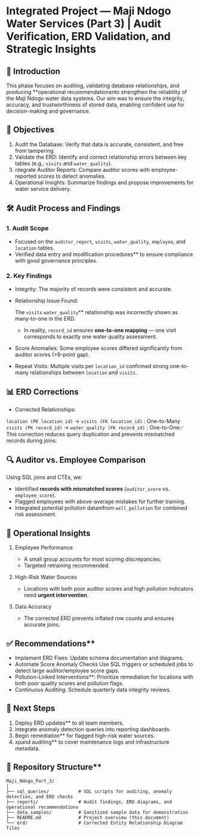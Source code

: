 # Integrated Project — Maji Ndogo Water Services (Part 3) | Audit Verification, ERD Validation, and Strategic Insights

## 📌 Introduction
This phase focuses on auditing, validating database relationships, and producing **operational recommendationsnto strengthen the reliability of the Maji Ndogo water data systems. Our aim was to ensure the integrity, accuracy, and trustworthiness of stored data, enabling confident use for decision-making and governance.

## 🎯 Objectives

1. Audit the Database: Verify that data is accurate, consistent, and free from tampering.
2. Validate the ERD: Identify and correct relationship errors between key tables (e.g., `visits` and `water_quality`).
3. ntegrate Auditor Reports: Compare auditor scores with employee-reported scores to detect anomalies.
4. Operational Insights: Summarize findings and propose improvements for water service delivery.

## 🛠 Audit Process and Findings
### 1. Audit Scope
* Focused on the `auditor_report`, `visits`, `water_quality`, `employee`, and `location` tables.
* Verified data entry and modification procedures** to ensure compliance with good governance principles.

### 2. Key Findings

* Integrity: The majority of records were consistent and accurate.
* Relationship Issue Found:

  The `visits`  `water_quality`** relationship was incorrectly shown as many-to-one in the ERD.
  * In reality, `record_id` ensures **one-to-one mapping** — one visit corresponds to exactly one water quality assessment.
* Score Anomalies: Some employee scores differed significantly from auditor scores (>9-point gap).
* Repeat Visits: Multiple visits per `location_id` confirmed strong one-to-many relationships between `location` and `visits`.

## 📊 ERD Corrections

* Corrected Relationships:

`location (PK location_id)` → `visits (FK location_id)` : One-to-Many
`visits (PK record_id)` → `water_quality (FK record_id)` : One-to-One✅
 This correction reduces query duplication and prevents mismatched records during joins.
## 🔍 Auditor vs. Employee Comparison
Using SQL joins and CTEs, we:
* Identified **records with mismatched scores** (`auditor_score` vs. `employee_score`).
* Flagged employees with above-average mistakes for further training.
* Integrated potential pollution datamfrom `well_pollution` for combined risk assessment.
## 📌 Operational Insights
1. Employee Performance
   * A small group accounts for most scoring discrepancies.
   * Targeted retraining recommended.
2. High-Risk Water Sources

   * Locations with both poor auditor scores and high pollution indicators need **urgent intervention**.
3. Data Accuracy
   * The corrected ERD prevents inflated row counts and ensures accurate joins.
## ✅ Recommendations**

* Implement ERD Fixes: Update schema documentation and diagrams.
* Automate Score Anomaly Checks Use SQL triggers or scheduled jobs to detect large auditor/employee score gaps.
* Pollution-Linked Interventions**: Prioritize remediation for locations with both poor quality scores and pollution flags.
* Continuous Auditing: Schedule quarterly data integrity reviews.

## 🚀 Next Steps

1. Deploy ERD updates** to all team members.
2. Integrate anomaly detection queries into reporting dashboards.
3. Begin remediation** for flagged high-risk water sources.
4. xpand auditing** to cover maintenance logs and infrastructure metadata.

## 📂 Repository Structure**

```
Maji_Ndogo_Part_3/
│
├── sql_queries/           # SQL scripts for auditing, anomaly detection, and ERD checks
├── reports/               # Audit findings, ERD diagrams, and operational recommendations
├── data_samples/          # Sanitized sample data for demonstration
├── README.md              # Project overview (this document)
└── erd/                   # Corrected Entity Relationship Diagram files
```


